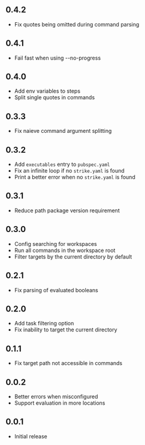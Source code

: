 ## 0.4.2

- Fix quotes being omitted during command parsing

## 0.4.1

- Fail fast when using --no-progress

## 0.4.0

- Add env variables to steps
- Split single quotes in commands

## 0.3.3

- Fix naieve command argument splitting

## 0.3.2

- Add `executables` entry to `pubspec.yaml`
- Fix an infinite loop if no `strike.yaml` is found
- Print a better error when no `strike.yaml` is found

## 0.3.1

- Reduce path package version requirement

## 0.3.0

- Config searching for workspaces
- Run all commands in the workspace root
- Filter targets by the current directory by default

## 0.2.1

- Fix parsing of evaluated booleans

## 0.2.0

- Add task filtering option
- Fix inability to target the current directory

## 0.1.1

- Fix target path not accessible in commands

## 0.0.2

- Better errors when misconfigured
- Support evaluation in more locations

## 0.0.1

- Initial release
